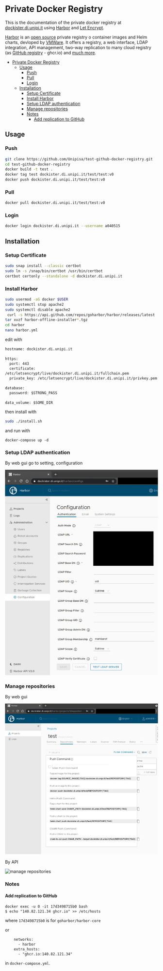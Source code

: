 # Private Docker Registry
This is the documentation of the private docker registry at [dockister.di.unipi.it](dockister.di.unipi.it) 
using [Harbor](https://goharbor.io/) and [Let Encrypt](https://letsencrypt.org/).

[Harbor](https://goharbor.io/) is an [open source](https://github.com/goharbor/harbor) private registry o container images and Helm charts, devloped by [VMWare](https://docs.pivotal.io/vmware-harbor/index.html). It offers a registry, a web interface, LDAP integration, API management, two-way replication to many cloud registry (as [GitHub registry](https://github.com/features/packages) - ghcr.io) and [much more](https://github.com/goharbor/harbor#features). 

- [Private Docker Registry](#private-docker-registry)
  - [Usage](#usage)
    - [Push](#push)
    - [Pull](#pull)
    - [Login](#login)
  - [Installation](#installation)
    - [Setup Certificate](#setup-certificate)
    - [Install Harbor](#install-harbor)
    - [Setup LDAP authentication](#setup-ldap-authentication)
    - [Manage repositories](#manage-repositories)
    - [Notes](#notes)
      - [Add replication to GitHub](#add-replication-to-github)
      
 ## Usage 

### Push
```bash
git clone https://github.com/Unipisa/test-github-docker-registry.git
cd test-github-docker-registry
docker build -t test .
docker tag test dockister.di.unipi.it/test/test:v0 
docker push dockister.di.unipi.it/test/test:v0
```

### Pull
```bash
docker pull dockister.di.unipi.it/test/test:v0
```

### Login
```bash
docker login dockister.di.unipi.it --username a040515
```

## Installation

### Setup Certificate
```bash
sudo snap install --classic certbot
sudo ln -s /snap/bin/certbot /usr/bin/certbot
certbot certonly --standalone -d dockister.di.unipi.it
```
### Install Harbor

```bash
sudo usermod -aG docker $USER
sudo systemctl stop apache2
sudo systemctl disable apache2
 curl -s https://api.github.com/repos/goharbor/harbor/releases/latest | grep browser_download_url | cut -d '"' -f 4 | grep '\.tgz$' | wget -i -
tar xvzf harbor-offline-installer*.tgz
cd harbor
nano harbor.yml
```
edit with

```
hostname: dockister.di.unipi.it

https:
  port: 443
  certificate: /etc/letsencrypt/live/dockister.di.unipi.it/fullchain.pem
  private_key: /etc/letsencrypt/live/dockister.di.unipi.it/privkey.pem

database:
  password: $STRONG_PASS

data_volume: $SOME_DIR
```
then install with

```bash
sudo ./install.sh
```

and run with

```
docker-compose up -d
```

### Setup LDAP authentication

By web gui go to setting, configuration

![ldap settings](img/ldap.jpg)

### Manage repositories

By web gui


![manage repositories](img/manage.jpg)

By API

![manage repositories](img/api.jpg)
### Notes

#### Add replication to GitHub

```
docker exec -u 0 -it 17d3498715b0 bash
$ echo "140.82.121.34 ghcr.io" >> /etc/hosts
```
where `17d3498715b0` is for `goharbor/harbor-core`

or

```
    networks:
      - harbor
    extra_hosts:
      - "ghcr.io:140.82.121.34"
```

in `docker-compose.yml`.
